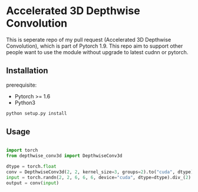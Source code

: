 # Accelerated 3D Depthwise Convolution

This is seperate repo of my pull request (Accelerated 3D Depthwise Convolution), which is part of Pytorch 1.9.
This repo aim to support other people want to use the module without upgrade to latest cudnn or pytorch.

## Installation

prerequisite:

- Pytorch >= 1.6
- Python3

``` bash
python setup.py install
```

## Usage

```python

import torch
from depthwise_conv3d import DepthwiseConv3d

dtype = torch.float
conv = DepthwiseConv3d(2, 2, kernel_size=3, groups=2).to("cuda", dtype)
input = torch.randn(2, 2, 6, 6, 6, device="cuda", dtype=dtype).div_(2).requires_grad_()
output = conv(input)

```